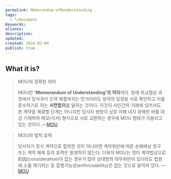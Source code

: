 ```yaml
---
permalink: Memorandum-of0understanding
tags:
  - 🏷️Document
Keywords: 
aliases: 
description: 
updated: 
created: 2024-02-04
publish: true
---
```



## What it is?

>MOU의 정확한 의미
>
>MOU란 **'Memorandum of Understanding'의 약자**이다. 본래 외교협상 과정에서 당사국이 조약 체결까지는 안가더라도 양국의 입장을 서로 확인하고 이를 준수하기로 하는 **서면합의**를 말하는 것이다. 이것이 사인간의 거래에 있어서도 본 계약을 체결할 단계는 아니지만 당사자 쌍방이 상호 이해 내지 양해한 바를 대강 기재하여 메모(각서) 형식으로 서로 교환하는 경우에 MOU 형태가 이용되고 있는 것이다.    —[MOU](http://onepark.khu.ac.kr/Colmn/MOU.htm)

>MOU의 법적 효력
>
>당사자가 정식 계약으로 합의한 것이 아니라면 계약위반에 따른 손해배상 청구 또는 계약 해제 등의 효력은 발생하지 않는다. 더욱이 MOU는 영미 계약법상으로 約因(consideration)이 없는 경우가 많아 상대방의 의무위반이 있더라도 법원에 소를 제기하는 등 집행가능성(enforceability)은 없는 것으로 알려져 있다.  —[MOU](http://onepark.khu.ac.kr/Colmn/MOU.htm)
